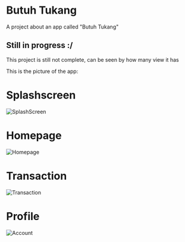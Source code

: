 # Butuh Tukang

A project about an app called "Butuh Tukang"

## Still in progress :/

This project is still not complete, can be seen by how many view it has

This is the picture of the app:
# Splashscreen
![SplashScreen](assets/SplashScreen.png)
# Homepage
![Homepage](assets/Homepage.png)
# Transaction
![Transaction](assets/Transaction.png)
# Profile
![Account](assets/Account.png)

